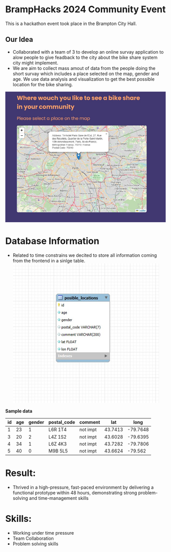 # BrampHacks 2024 Community Event 
This is a hackathon event took place in the Brampton City Hall.
## Our Idea

- Collaborated with a team of 3 to develop an online survay application to alow people to give feadback to the city about the bike share system city might implement.
- We are aim to collect mass amout of data from the people doing the short survay which includes a place selected on the map, gender and age. We use data analysis and visualization to get the best possible location for the bike sharing.

<p align="center">
  <img src="https://raw.githubusercontent.com/P-pisiko/bramphacks-2024/refs/heads/main/img/map_.jpg" width="600" />
</p>

# Database Information
- Related to time constrains we decited to store all information coming from the frontend in a sinlge table.
![image](https://raw.githubusercontent.com/P-pisiko/bramphacks-2024/refs/heads/main/MySQL-Database-Details/Table.jpg)

__Sample data__

| id | age | gender | postal_code | comment | lat | long |
| --- | --- | --- | --- | --- | --- | --- |
| 1 | 23 | 1 | L6R 1T4 | not impt | 43.7413 | -79.7648|
| 3 | 20 | 2 | L4Z 1S2 | not impt | 43.6028 |-79.6395 |
| 4 | 34 | 1 | L6Z 4K3 | not impt | 43.7282  | -79.7806 | 
| 5 | 40 | 0 | M9B 5L5  | not impt  | 43.6624  |-79.562  | 


# Result:
- Thrived in a high-pressure, fast-paced environment by delivering a functional prototype within 48 hours, demonstrating strong problem-solving and time-management skills

# Skills:
- Working under time pressure
- Team Collaboration
- Problem solving skills
